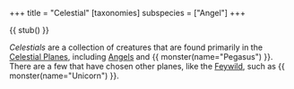 +++
title = "Celestial"
[taxonomies]
subspecies = ["Angel"]
+++

{{ stub() }}

*Celestials* are a collection of creatures that are found primarily in the [Celestial Planes](@/locations/celestial-planes.md), including [Angels](@/species/angel.md) and {{ monster(name="Pegasus") }}. There are a few that have chosen other planes, like the [Feywild](@/locations/feywild.md), such as {{ monster(name="Unicorn") }}.